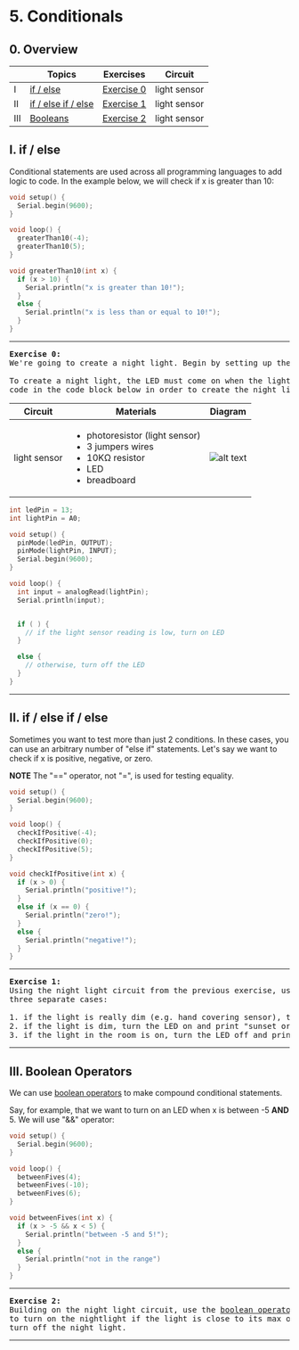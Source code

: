 # 5. Conditionals

## 0. Overview

|  | Topics | Exercises | Circuit |
| --- | --- | --- | --- |
| I | [if / else](#i-if--else) | [Exercise 0](#ex0) | light sensor |
| II | [if / else if / else](#ii-if--else-if--else) | [Exercise 1](#ex1) | light sensor |
| III | [Booleans](#iii-booleans) | [Exercise 2](#ex2) | light sensor |

## I. if / else
Conditional statements are used across all programming languages to add logic to code. In the example below, we will check if x is greater than 10:

```c++
void setup() {
  Serial.begin(9600);
}

void loop() {
  greaterThan10(-4);
  greaterThan10(5);
}

void greaterThan10(int x) {
  if (x > 10) {
    Serial.println("x is greater than 10!");
  }
  else {
    Serial.println("x is less than or equal to 10!");
  }
}
```

---

<a name="ex0"></a>
<pre>
<b>Exercise 0:</b>
We're going to create a night light. Begin by setting up the circuit below.

To create a night light, the LED must come on when the light in the room goes dim. Fill out the missing
code in the code block below in order to create the night light:
</pre>

| Circuit | Materials | Diagram |
| --- | --- | --- |
| light sensor | <ul><li>photoresistor (light sensor)</li><li>3 jumpers wires</li><li>10KΩ resistor</li><li>LED</li><li>breadboard</li></ul> | ![alt text](http://s4a.cat/examples/photoresistor_led.png) |


```c++
int ledPin = 13;
int lightPin = A0;

void setup() {
  pinMode(ledPin, OUTPUT);
  pinMode(lightPin, INPUT);
  Serial.begin(9600);
}

void loop() {
  int input = analogRead(lightPin);
  Serial.println(input);


  if ( ) {
    // if the light sensor reading is low, turn on LED
  }

  else {
    // otherwise, turn off the LED
  }
}
```

---

## II. if / else if / else
Sometimes you want to test more than just 2 conditions. In these cases, you can use an arbitrary number of "else if" statements. Let's say we want to check if x is positive, negative, or zero.

**NOTE** The "==" operator, not "=", is used for testing equality.

```c++
void setup() {
  Serial.begin(9600);
}

void loop() {
  checkIfPositive(-4);
  checkIfPositive(0);
  checkIfPositive(5);
}

void checkIfPositive(int x) {
  if (x > 0) {
    Serial.println("positive!");
  }
  else if (x == 0) {
    Serial.println("zero!");
  }
  else {
    Serial.println("negative!");
  }
}
```

---

<a name="ex1"></a>
<pre>
<b>Exercise 1:</b>
Using the night light circuit from the previous exercise, use an if / else if / else statement to create
three separate cases:

1. if the light is really dim (e.g. hand covering sensor), turn the LED on and print, "sleepy time".
2. if the light is dim, turn the LED on and print "sunset or sunrise" to the Serial Monitor
3. if the light in the room is on, turn the LED off and print, "awake!".
</pre>

---

## III. Boolean Operators
We can use [boolean operators](https://www.arduino.cc/en/Reference/Boolean) to make compound conditional statements.

Say, for example, that we want to turn on an LED when x is between -5 **AND** 5. We will use  "&&" operator:

```c++
void setup() {
  Serial.begin(9600);
}

void loop() {
  betweenFives(4);
  betweenFives(-10);
  betweenFives(6);
}

void betweenFives(int x) {
  if (x > -5 && x < 5) {
    Serial.println("between -5 and 5!");
  }
  else {
    Serial.println("not in the range")
  }
}
```

---

<a name="ex2"></a>
<pre>
<b>Exercise 2:</b>
Building on the night light circuit, use the <a href="https://www.arduino.cc/en/Reference/Boolean">boolean operator "||" (OR)</a>
to turn on the nightlight if the light is close to its max or min readings. Otherwise,
turn off the night light. 
</pre>

---
